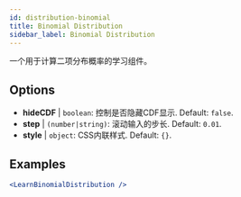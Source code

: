```yaml
---
id: distribution-binomial
title: Binomial Distribution
sidebar_label: Binomial Distribution
---
```


一个用于计算二项分布概率的学习组件。

## Options

* __hideCDF__ | `boolean`: 控制是否隐藏CDF显示. Default: `false`.
* __step__ | `(number|string)`: 滚动输入的步长. Default: `0.01`.
* __style__ | `object`: CSS内联样式. Default: `{}`.


## Examples

```jsx live
<LearnBinomialDistribution />
```

